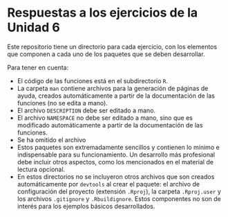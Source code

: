 # Respuestas a los ejercicios de la Unidad 6

Este repositorio tiene un directorio para cada ejercicio, con los elementos que componen a cada uno de los paquetes que se deben desarrollar.

Para tener en cuenta:

- El código de las funciones está en el subdirectorio `R`.
- La carpeta `man` contiene archivos para la generación de páginas de ayuda, creados automáticamente a partir de la documentación de las funciones (no se edita a mano).
- El archivo `DESCRIPTION` debe ser editado a mano.
- El archivo `NAMESPACE` no debe ser editado a mano, sino que es modificado automáticamente a partir de la documentación de las funciones.
- Se ha omitido el archivo 
- Estos paquetes son extremadamente sencillos y contienen lo mínimo e indispensable para su funcionamiento. Un desarrollo más profesional debe incluir otros aspectos, como los mencionados en el material de lectura opcional.
- En estos directorios no se incluyeron otros archivos que son creados automáticamente por `devtools` al crear el paquete: el archivo de configuración del proyecto (extensión `.Rproj`), la carpeta `.Rproj.user` y los archivos `.gitignore` y `.Rbuildignore`. Estos componentes no son de interés para los ejemplos básicos desarrollados.
